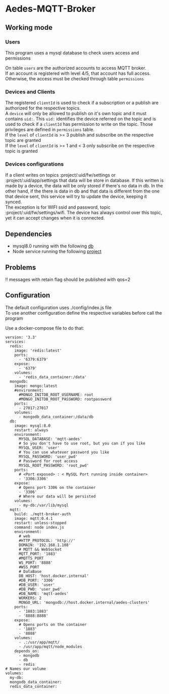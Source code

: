 
# Aedes-MQTT-Broker

## Working mode

### Users
This program uses a mysql database to check users access and permissions

On table `users` are the authorized accounts to access MQTT broker.\
If an account is registered with level 4/5, that account has full access.\
Otherwise, the access must be checked through table `permissions`

### Devices and Clients
The registered `clientId` is used to check if a subscription or a publish are authorized for the respective topics.\
A `device` will only be allowed to publish on it's own topic and it must contains `uid:`.
This `uid:` identifies the device referred on the topic and is used to check if a
`clientId` has permission to write on the topic. Those privileges are defined in `permissions` table.\
If the `level` of `clientId` is >= 3 publish and subscribe on the respective topic are granted\
If the `level` of `clientId` is >= 1 and < 3 only subscribe on the respective topic is granted

### Devices configurations
If a client writes on topics :project/:uid/fw/settings or :project/:uid/app/settings that data will be store in database. If this written is made by a device, the data will be only stored if there's no data in db. In the other hand, if the there is data in db and that data is different from the one that device sent, this service will try to update the device, keeping it synced.\
The exception is for WIFI ssid and password, topic :project/:uid/fw/settings/wifi. The device has always control over this topic, yet it can accept changes when it is connected.

## Dependencies

- mysql8.0 running with the following [db](https://github.com/zimbora/mgmt-iot-web/blob/master/mysql/schema.mwb)
- Node service running the following [project](https://github.com/zimbora/mgmt-iot-web)

## Problems
!! messages with retain flag should be published with qos=2

## Configuration

The default configuration uses ./config/index.js file\
To use another configuration define the respective variables before call the program

Use a docker-compose file to do that:
```
version: '3.3'
services:
  redis:
    image: 'redis:latest'
    ports:
      - '6379:6379'
    expose:
      - '6379'
    volumes:
      - 'redis_data_container:/data'
  mongodb:
    image: mongo:latest
    #environment:
      #MONGO_INITDB_ROOT_USERNAME: root
      #MONGO_INITDB_ROOT_PASSWORD: rootpassword
    ports:
      - 27017:27017
    volumes:
      - mongodb_data_container:/data/db
  db:
    image: mysql:8.0
    restart: always
    environment:
      MYSQL_DATABASE: 'mqtt-aedes'
      # So you don't have to use root, but you can if you like
      MYSQL_USER: 'user'
      # You can use whatever password you like
      MYSQL_PASSWORD: 'user_pwd'
      # Password for root access
      MYSQL_ROOT_PASSWORD: 'root_pwd'
    ports:
      # <Port exposed> : < MySQL Port running inside container>
      - '3306:3306'
    expose:
      # Opens port 3306 on the container
      - '3306'
      # Where our data will be persisted
    volumes:
      - my-db:/var/lib/mysql
  mqtt:
    build: ./mqtt-broker-auth
    image: mqtt:0.4.1
    restart: unless-stopped
    command: node index.js
    environment:
      # web
      #HTTP_PROTOCOL: 'http://'
      DOMAIN: '192.168.1.108'
      # MQTT && WebSocket
      MQTT_PORT: '1883'
      #MQTTS_PORT
      WS_PORT: '8888'
      #WSS_PORT
      # DataBase
      DB_HOST: 'host.docker.internal'
      #DB_PORT: '3306'
      #DB_USER: 'user'
      #DB_PWD: 'user_pwd'
      #DB_NAME: 'mqtt-aedes'
      WORKERS: 2
      MONGO_URL: 'mongodb://host.docker.internal/aedes-clusters'
    ports:
      - '1883:1883'
      - '8888:8888'
    expose:
      # Opens ports on the container
      - '1883'
      - '8888'
    volumes:
      - .:/usr/app/mqtt/
      - /usr/app/mqtt/node_modules
    depends_on:
      - mongodb
      - db
      - redis
# Names our volume
volumes:
  my-db:
  mongodb_data_container:
  redis_data_container:

```

